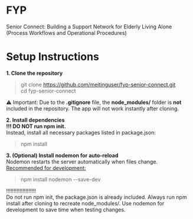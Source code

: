 # FYP

Senior Connect: Building a Support Network for Elderly Living Alone (Process Workflows and Operational Procedures)

# Setup Instructions
**1. Clone the repository**
> git clone https://github.com/meitinguser/fyp-senior-connect.git \
cd fyp-senior-connect

⚠️ Important: Due to the __.gitignore__ file, the __node_modules/__ folder is **not** included in the repository. The app will not work instantly after cloning.

**2. Install dependencies**\
__!!! DO NOT run npm init.__\
Instead, install all necessary packages listed in package.json:

> npm install

**3. (Optional) Install nodemon for auto-reload**\
Nodemon restarts the server automatically when files change.\
<u>Recommended for development:</u>
> npm install nodemon --save-dev

!!!!!!!!!!!!!!!!!!!!\
Do not run npm init, the package.json is already included.
Always run npm install after cloning to recreate node_modules/.
Use nodemon for development to save time when testing changes.